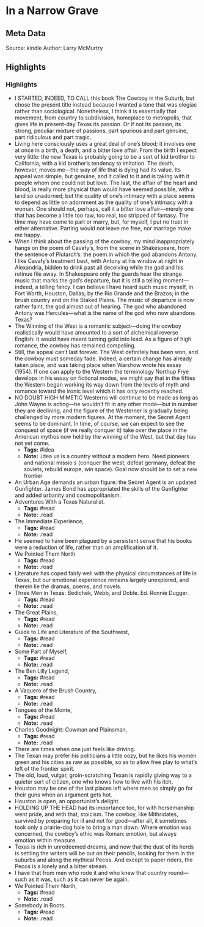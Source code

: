 # In a Narrow Grave

## Meta Data

Source:  kindle 
Author: Larry McMurtry

## Highlights

### Highlights

- I STARTED, INDEED, TO CALL this book The Cowboy in the Suburb, but chose the present title instead because I wanted a tone that was elegiac rather than sociological. Nonetheless, I think it is essentially that movement, from country to subdivision, homeplace to metropolis, that gives life in present-day Texas its passion. Or if not its passion, its strong, peculiar mixture of passions, part spurious and part genuine, part ridiculous and part tragic.
- Living here consciously uses a great deal of one’s blood; it involves one at once in a birth, a death, and a bitter love affair. From the birth I expect very little: the new Texas is probably going to be a sort of kid brother to California, with a kid brother’s tendency to imitation. The death, however, moves me—the way of life that is dying had its value. Its appeal was simple, but genuine, and it called to it and is taking with it people whom one could not but love. The last, the affair of the heart and blood, is really more physical than would have seemed possible, with a land so unadorned; but the quality of one’s intimacy with a place seems to depend as little on adornment as the quality of one’s intimacy with a woman. One should not, perhaps, call it a bitter love affair—merely one that has become a little too raw, too real, too stripped of fantasy. The time may have come to part or marry, but, for myself, I put no trust in either alternative. Parting would not leave me free, nor marriage make me happy.
- When I think about the passing of the cowboy, my mind inappropriately hangs on the poem of Cavafy’s, from the scene in Shakespeare, from the sentence of Plutarch’s: the poem in which the god abandons Antony. I like Cavafy’s treatment best, with Antony at his window at night in Alexandria, bidden to drink past all deceiving while the god and his retinue file away. In Shakespeare only the guards hear the strange music that marks the god’s departure, but it is still a telling moment—indeed, a telling fancy. I can believe I have heard such music myself, in Fort Worth, Houston, Dallas; by the Rio Grande and the Brazos; in the brush country and on the Staked Plains. The music of departure is now rather faint, the god almost out of hearing. The god who abandoned Antony was Hercules—what is the name of the god who now abandons Texas?
- The Winning of the West is a romantic subject—doing the cowboy realistically would have amounted to a sort of alchemical reverse English: it would have meant turning gold into lead. As a figure of high romance, the cowboy has remained compelling.
- Still, the appeal can’t last forever. The West definitely has been won, and the cowboy must someday fade. Indeed, a certain change has already taken place, and was taking place when Warshow wrote his essay (1954). If one can apply to the Western the terminology Northup Frye develops in his essay on fictional modes, we might say that in the fifties the Western began working its way down from the levels of myth and romance toward the ironic level which it has only recently reached.
- NO DOUBT HIGH MIMETIC Westerns will continue to be made as long as John Wayne is acting—he wouldn’t fit in any other mode—but in number they are declining, and the figure of the Westerner is gradually being challenged by more modern figures. At the moment, the Secret Agent seems to be dominant. In time, of course, we can expect to see the conquest of space (if we really conquer it) take over the place in the American mythos now held by the winning of the West, but that day has not yet come.
    - **Tags:** #idea
    - **Note:** .idea us is a country without a modern hero. Need pioneers and national missio s (conquer the west, defeat germany, defeat the soviets, rebuild europe, win space). Goal now should be to set a new frontier
- An Urban Age demands an urban figure: the Secret Agent is an updated Gunfighter. James Bond has appropriated the skills of the Gunfighter and added urbanity and cosmopolitanism.
- Adventures With a Texas Naturalist.
    - **Tags:** #read
    - **Note:** .read
- The Immediate Experience,
    - **Tags:** #read
    - **Note:** .read
- He seemed to have been plagued by a persistent sense that his books were a reduction of life, rather than an amplification of it.
- We Pointed Them North
    - **Tags:** #read
    - **Note:** .read
- Literature has coped fairly well with the physical circumstances of life in Texas, but our emotional experience remains largely unexplored, and therein lie the dramas, poems, and novels.
- Three Men in Texas: Bedichek, Webb, and Doble. Ed. Ronnie Dugger.
    - **Tags:** #read
    - **Note:** .read
- The Great Plains,
    - **Tags:** #read
    - **Note:** .read
- Guide to Life and Literature of the Southwest,
    - **Tags:** #read
    - **Note:** .read
- Some Part of Myself,
    - **Tags:** #read
    - **Note:** .read
- The Ben Lilly Legend,
    - **Tags:** #read
    - **Note:** .read
- A Vaquero of the Brush Country,
    - **Tags:** #read
    - **Note:** .read
- Tongues of the Monte,
    - **Tags:** #read
    - **Note:** .read
- Charles Goodnight: Cowman and Plainsman,
    - **Tags:** #read
    - **Note:** .read
- There are times when one just feels like driving.
- The Texan may prefer his politicians a little oozy, but he likes his women green and his cities as raw as possible, so as to allow free play to what’s left of the frontier spirit.
- The old, loud, vulgar, groin-scratching Texan is rapidly giving way to a quieter sort of citizen, one who knows how to live with his itch.
- Houston may be one of the last places left where men so simply go for their guns when an argument gets hot.
- Houston is open, an opportunist’s delight.
- HOLDING UP THE HEAD had its importance too, for with horsemanship went pride, and with that, stoicism. The cowboy, like Mithridates, survived by preparing for ill and not for good—after all, it sometimes took only a prairie-dog hole to bring a man down. Where emotion was concerned, the cowboy’s ethic was Roman: emotion, but always emotion within measure.
- Texas is rich in unredeemed dreams, and now that the dust of its herds is settling the writers will be out on their pencils, looking for them in the suburbs and along the mythical Pecos. And except to paper riders, the Pecos is a lonely and a bitter stream.
- I have that from men who rode it and who knew that country round—such as it was, such as it can never be again.
- We Pointed Them North,
    - **Tags:** #read
    - **Note:** .read
- Somebody in Boots.
    - **Tags:** #read
    - **Note:** .read
